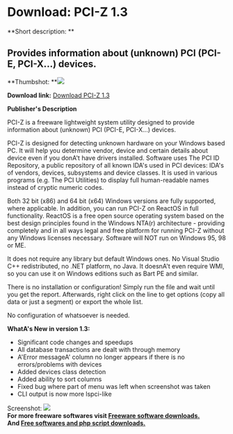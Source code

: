 # Download: PCI-Z 1.3

**Short description: **

## Provides information about (unknown) PCI (PCI-E, PCI-X...) devices.

  
**Thumbshot: **![](http://www.freewarefiles.com/screenshot/pciz1_md.jpg)   
  
**Download link:** [Download PCI-Z 1.3](http://freesoftwares.boysofts.com/PCI-Z_program_91403.html)  
  

**Publisher's Description**  
  

PCI-Z is a freeware lightweight system utility designed to provide information
about (unknown) PCI (PCI-E, PCI-X...) devices.

PCI-Z is designed for detecting unknown hardware on your Windows based PC. It
will help you determine vendor, device and certain details about device even
if you donA't have drivers installed. Software uses The PCI ID Repository, a
public repository of all known IDA's used in PCI devices: IDA's of vendors,
devices, subsystems and device classes. It is used in various programs (e.g.
The PCI Utilities) to display full human-readable names instead of cryptic
numeric codes.

Both 32 bit (x86) and 64 bit (x64) Windows versions are fully supported, where
applicable. In addition, you can run PCI-Z on ReactOS in full functionality.
ReactOS is a free open source operating system based on the best design
principles found in the Windows NTA(r) architecture - providing completely and
in all ways legal and free platform for running PCI-Z without any Windows
licenses necessary. Software will NOT run on Windows 95, 98 or ME.

It does not require any library but default Windows ones. No Visual Studio C++
redistributed, no .NET platform, no Java. It doesnA't even require WMI, so you
can use it on Windows editions such as Bart PE and similar.

There is no installation or configuration! Simply run the file and wait until
you get the report. Afterwards, right click on the line to get options (copy
all data or just a segment) or export the whole list.

No configuration of whatsoever is needed.

**WhatA's New in version 1.3:**

  * Significant code changes and speedups 
  * All database transactions are dealt with through memory 
  * A'Error messageA' column no longer appears if there is no errors/problems with devices 
  * Added devices class detection 
  * Added ability to sort columns 
  * Fixed bug where part of menu was left when screenshot was taken 
  * CLI output is now more lspci-like 

  
  
Screenshot: ![](http://www.freewarefiles.com/screenshot/pciz1.jpg)  
**For more freeware softwares visit [Freeware software downloads.](http://freesoftwares.boysofts.com/)**   
**And [Free softwares and php script downloads.](http://www.boysofts.com/)**

